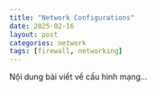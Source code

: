 ```yaml
---
title: "Network Configurations"
date: 2025-02-16
layout: post
categories: network
tags: [firewall, networking]
---
```

Nội dung bài viết về cấu hình mạng...
